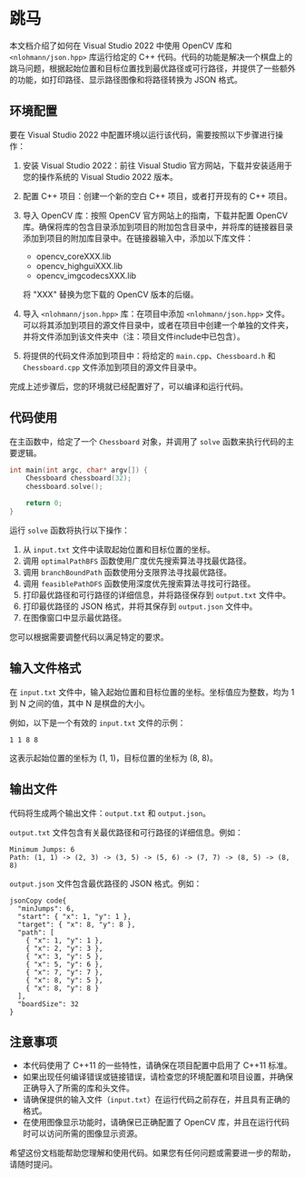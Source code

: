 # 跳马

本文档介绍了如何在 Visual Studio 2022 中使用 OpenCV 库和 `<nlohmann/json.hpp>` 库运行给定的 C++ 代码。代码的功能是解决一个棋盘上的跳马问题，根据起始位置和目标位置找到最优路径或可行路径，并提供了一些额外的功能，如打印路径、显示路径图像和将路径转换为 JSON 格式。

## 环境配置

要在 Visual Studio 2022 中配置环境以运行该代码，需要按照以下步骤进行操作：

1. 安装 Visual Studio 2022：前往 Visual Studio 官方网站，下载并安装适用于您的操作系统的 Visual Studio 2022 版本。

2. 配置 C++ 项目：创建一个新的空白 C++ 项目，或者打开现有的 C++ 项目。

3. 导入 OpenCV 库：按照 OpenCV 官方网站上的指南，下载并配置 OpenCV 库。确保将库的包含目录添加到项目的附加包含目录中，并将库的链接器目录添加到项目的附加库目录中。在链接器输入中，添加以下库文件：

   - opencv_coreXXX.lib
   - opencv_highguiXXX.lib
   - opencv_imgcodecsXXX.lib

   将 "XXX" 替换为您下载的 OpenCV 版本的后缀。

4. 导入 `<nlohmann/json.hpp>` 库：在项目中添加 `<nlohmann/json.hpp>` 文件。可以将其添加到项目的源文件目录中，或者在项目中创建一个单独的文件夹，并将文件添加到该文件夹中（注：项目文件include中已包含）。

5. 将提供的代码文件添加到项目中：将给定的 `main.cpp`、`Chessboard.h` 和 `Chessboard.cpp` 文件添加到项目的源文件目录中。

完成上述步骤后，您的环境就已经配置好了，可以编译和运行代码。

## 代码使用

在主函数中，给定了一个 `Chessboard` 对象，并调用了 `solve` 函数来执行代码的主要逻辑。

```c++
int main(int argc, char* argv[]) {
	Chessboard chessboard(32);
	chessboard.solve();

	return 0;
}
```

运行 `solve` 函数将执行以下操作：

1. 从 `input.txt` 文件中读取起始位置和目标位置的坐标。
2. 调用 `optimalPathBFS` 函数使用广度优先搜索算法寻找最优路径。
3. 调用 `branchBoundPath` 函数使用分支限界法寻找最优路径。
4. 调用 `feasiblePathDFS` 函数使用深度优先搜索算法寻找可行路径。
5. 打印最优路径和可行路径的详细信息，并将路径保存到 `output.txt` 文件中。
6. 打印最优路径的 JSON 格式，并将其保存到 `output.json` 文件中。
7. 在图像窗口中显示最优路径。

您可以根据需要调整代码以满足特定的要求。

## 输入文件格式

在 `input.txt` 文件中，输入起始位置和目标位置的坐标。坐标值应为整数，均为 1 到 N 之间的值，其中 N 是棋盘的大小。

例如，以下是一个有效的 `input.txt` 文件的示例：

```
1 1 8 8
```

这表示起始位置的坐标为 (1, 1)，目标位置的坐标为 (8, 8)。

## 输出文件

代码将生成两个输出文件：`output.txt` 和 `output.json`。

`output.txt` 文件包含有关最优路径和可行路径的详细信息。例如：

```
Minimum Jumps: 6
Path: (1, 1) -> (2, 3) -> (3, 5) -> (5, 6) -> (7, 7) -> (8, 5) -> (8, 8)
```

`output.json` 文件包含最优路径的 JSON 格式。例如：

```
jsonCopy code{
  "minJumps": 6,
  "start": { "x": 1, "y": 1 },
  "target": { "x": 8, "y": 8 },
  "path": [
    { "x": 1, "y": 1 },
    { "x": 2, "y": 3 },
    { "x": 3, "y": 5 },
    { "x": 5, "y": 6 },
    { "x": 7, "y": 7 },
    { "x": 8, "y": 5 },
    { "x": 8, "y": 8 }
  ],
  "boardSize": 32
}
```

## 注意事项

- 本代码使用了 C++11 的一些特性，请确保在项目配置中启用了 C++11 标准。
- 如果出现任何编译错误或链接错误，请检查您的环境配置和项目设置，并确保正确导入了所需的库和头文件。
- 请确保提供的输入文件（`input.txt`）在运行代码之前存在，并且具有正确的格式。
- 在使用图像显示功能时，请确保已正确配置了 OpenCV 库，并且在运行代码时可以访问所需的图像显示资源。

希望这份文档能帮助您理解和使用代码。如果您有任何问题或需要进一步的帮助，请随时提问。
